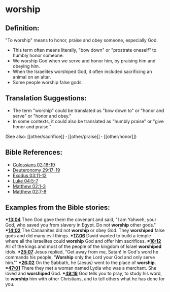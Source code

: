 # worship #

## Definition: ##

"To worship" means to honor, praise and obey someone, especially God.

* This term often means literally, "bow down" or "prostrate oneself" to humbly honor someone.
* We worship God when we serve and honor him, by praising him and obeying him.
* When the Israelites worshiped God, it often included sacrificing an animal on an altar. 
* Some people worship false gods.

## Translation Suggestions: ##

* The term "worship" could be translated as "bow down to" or "honor and serve" or "honor and obey."
* In some contexts, it could also be translated as "humbly praise" or "give honor and praise."
 
(See also: [[other/sacrifice]] **·** [[other/praise]] **·** [[other/honor]])  

## Bible References: ##

* [Colossians 02:18-19](en/tn/col/help/02/18)
* [Deuteronomy 29:17-19](en/tn/deu/help/29/17)
* [Exodus 03:11-12](en/tn/exo/help/03/11)
* [Luke 04:5-7](en/tn/luk/help/04/05)
* [Matthew 02:1-3](en/tn/mat/help/02/01)
* [Matthew 02:7-8](en/tn/mat/help/02/07)

## Examples from the Bible stories: ##

  __*[13:04](en/tn/obs/help/13/04)__  Then God gave them the covenant and said, "I am Yahweh, your God, who saved you from slavery in Egypt. Do not __worship__ other gods."
  __*[14:02](en/tn/obs/help/14/02)__  The Canaanites did not __worship__ or obey God. They __worshiped__ false gods and did many evil things.
  __*[17:06](en/tn/obs/help/17/06)__  David wanted to build a temple where all the Israelites could __worship__ God and offer him sacrifices.
  __*[18:12](en/tn/obs/help/18/12)__  All of the kings and most of the people of the kingdom of Israel __worshiped__ idols.
  __*[25:07](en/tn/obs/help/25/07)__  Jesus replied, "Get away from me, Satan! In God's word he commands his people, '__Worship__ only the Lord your God and only serve him.'"
  __*[26:02](en/tn/obs/help/26/02)__  On the Sabbath, he (Jesus) went to the place of __worship__.
  __*[47:01](en/tn/obs/help/47/01)__  There they met a woman named Lydia who was a merchant. She loved and __worshiped__ God.
  __*[49:18](en/tn/obs/help/49/18)__  God tells you to pray, to study his word, to __worship__ him with other Christians, and to tell others what he has done for you.